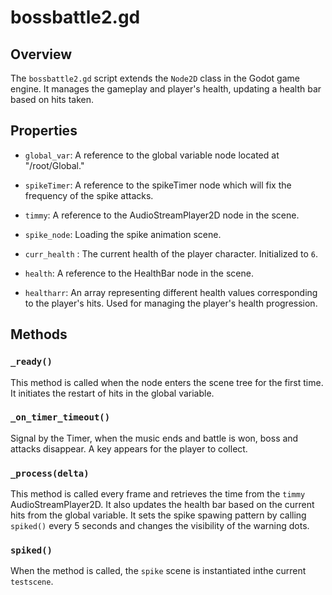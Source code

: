 # bossbattle2.gd

## Overview

The `bossbattle2.gd` script extends the `Node2D` class in the Godot game engine. It manages the gameplay and player's health, updating a health bar based on hits taken.

## Properties

- `global_var`: A reference to the global variable node located at "/root/Global."
- `spikeTimer`: A reference to the spikeTimer node which will fix the frequency of the spike attacks.

- `timmy`: A reference to the AudioStreamPlayer2D node in the scene.

- `spike_node`: Loading the spike animation scene.

- `curr_health` : The current health of the player character. Initialized to `6`.

- `health`: A reference to the HealthBar node in the scene.

- `healtharr`: An array representing different health values corresponding to the player's hits. Used for managing the player's health progression.

## Methods

### `_ready()`

This method is called when the node enters the scene tree for the first time.
It initiates the restart of hits in the global variable.

### `_on_timer_timeout()`

Signal by the Timer, when the music ends and battle is won, boss and attacks disappear. A key appears for the player to collect. 

### `_process(delta)`

This method is called every frame and retrieves the time from the `timmy` AudioStreamPlayer2D.
It also updates the health bar based on the current hits from the global variable.
It sets the spike spawing pattern by calling `spiked()` every 5 seconds and changes the visibility of the warning dots.  

### `spiked()`

When the method is called, the `spike` scene is instantiated inthe current `testscene`.
